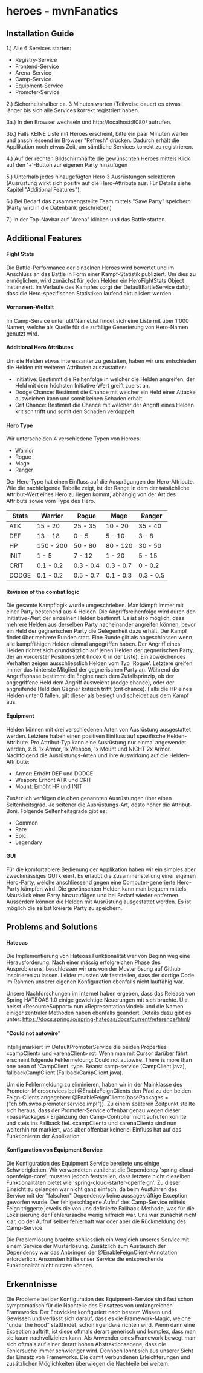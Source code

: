 # heroes - mvnFanatics

## Installation Guide
1.) Alle 6 Services starten:
- Registry-Service
- Frontend-Service
- Arena-Service
- Camp-Service
- Equipment-Service
- Promoter-Service

2.) Sicherheitshalber ca. 3 Minuten warten (Teilweise dauert es etwas länger bis sich alle Services korrekt registriert haben.

3a.) In den Browser wechseln und http://localhost:8080/ aufrufen.

3b.) Falls KEINE Liste mit Heroes erscheint, bitte ein paar Minuten warten und anschliessend im Browser "Refresh" drücken. Dadurch erhält die Applikation noch etwas Zeit, um sämtliche Services korrekt zu registrieren.

4.) Auf der rechten Bildschirmhälfte die gewünschten Heroes mittels Klick auf den '+'-Button zur eigenen Party hinzufügen

5.) Unterhalb jedes hinzugefügten Hero 3 Ausrüstungen selektieren (Ausrüstung wirkt sich positiv auf die Hero-Attribute aus. Für Details siehe Kapitel "Additional Features").

6.) Bei Bedarf das zusammengstellte Team mittels "Save Party" speichern (Party wird in die Datenbank geschrieben)

7.) In der Top-Navbar auf "Arena" klicken und das Battle starten.


## Additional Features

#### Fight Stats
Die Battle-Performance der einzelnen Heroes wird bewertet und im Anschluss an das Battle in Form einer Kampf-Statistik publiziert. Um dies zu ermöglichen, wird zunächst für jeden Helden ein HeroFightStats Object instanziert. Im Verlaufe des Kampfes sorgt der DefaultBattleService dafür, dass die Hero-spezifischen Statistiken laufend aktualisiert werden.

#### Vornamen-Vielfalt
Im Camp-Service unter util/NameList findet sich eine Liste mit über 1'000 Namen, welche als Quelle für die zufällige Generierung von Hero-Namen genutzt wird.

#### Additional Hero Attributes
Um die Helden etwas interessanter zu gestalten, haben wir uns entschieden die Helden mit weiteren Attributen auszustatten:
- Initiative: Bestimmt die Reihenfolge in welcher die Helden angreifen; der Held mit dem höchsten Initiative-Wert greift zuerst an.
- Dodge Chance: Bestimmt die Chance mit welcher ein Held einer Attacke ausweichen kann und somit keinen Schaden erhält.
- Crit Chance: Bestimmt die Chance mit welcher der Angriff eines Helden kritisch trifft und somit den Schaden verdoppelt.

#### Hero Type
Wir unterscheiden 4 verschiedene Typen von Heroes:
- Warrior
- Rogue
- Mage
- Ranger

Der Hero-Type hat einen Einfluss auf die Ausprägungen der Hero-Attribute. Wie die nachfolgende Tabelle zeigt, ist der Range in dem der tatsächliche Attribut-Wert eines Hero zu liegen kommt, abhängig von der Art des Attributs sowie vom Type des Hero.

| Stats | Warrior   | Rogue     | Mage        | Ranger    |
| ----- | --------- | --------- | ----------- | --------- |
| ATK   | 15 - 20   | 25 - 35   | 10 - 20     | 35 - 40   |
| DEF   | 13 - 18   | 0 - 5     | 5 - 10      | 3 - 8     |
| HP    | 150 - 200 | 50 - 80   | 80 - 120    | 30 - 50   |
| INIT  | 1 - 5     | 7 - 12    | 1 - 20      | 5 - 15    |
| CRIT  | 0.1 - 0.2 | 0.3 - 0.4 | 0.3 - 0.7   | 0 - 0.2   |
| DODGE | 0.1 - 0.2 | 0.5 - 0.7 | 0.1 - 0.3   | 0.3 - 0.5 |

#### Revision of the combat logic
Die gesamte Kampflogik wurde umgeschrieben. Man kämpft immer mit einer Party bestehend aus 4 Helden. Die Angriffsreihenfolge wird durch den Initiative-Wert der einzelnen Helden bestimmt. Es ist also möglich, dass mehrere Helden aus derselben Party nacheinander angreifen können, bevor ein Held der gegnerischen Party die Gelegenheit dazu erhält. Der Kampf findet über mehrere Runden statt. Eine Runde gilt als abgeschlossen wenn alle kampffähigen Helden einmal angegriffen haben.
Der Angriff eines Helden richtet sich grundsätzlich auf jenen Helden der gegnerischen Party, der an vorderster Position steht (Index 0 in der Liste). Ein abweichendes Verhalten zeigen ausschliesslich Helden vom Typ 'Rogue'. Letztere greifen immer das hinterste Mitglied der gegnerischen Party an. Während der Angriffsphase bestimmt die Engine nach dem Zufallsprinzip, ob der angegriffene Held dem Angriff ausweicht (dodge chance), oder der angreifende Held den Gegner kritisch trifft (crit chance). Falls die HP eines Helden unter 0 fallen, gilt dieser als besiegt und scheidet aus dem Kampf aus.

#### Equipment
Helden können mit drei verschiedenen Arten von Ausrüstung ausgestattet werden. Letztere haben einen positiven Einfluss auf spezifische Helden-Attribute. Pro Attribut-Typ kann eine Ausrüstung nur einmal angewendet werden, z.B. 1x Armor, 1x Weapon, 1x Mount und NICHT 2x Armor. Nachfolgend die Ausrüstungs-Arten und ihre Auswirkung auf die Helden-Attribute:
- Armor: Erhöht DEF und DODGE
- Weapon: Erhöht ATK und CRIT
- Mount: Erhöht HP und INIT

Zusätzlich verfügen die oben genannten Ausrüstungen über einen Seltenheitsgrad. Je seltener die Ausrüstungs-Art, desto höher die Attribut-Boni. Folgende Seltenheitsgrade gibt es:
- Common
- Rare
- Epic
- Legendary

#### GUI
Für die komfortablere Bedienung der Applikation haben wir ein simples aber zweckmässiges GUI kreiert. Es erlaubt die Zusammenstellung einer eigenen Hero-Party, welche anschliessend gegen eine Computer-generierte Hero-Party kämpfen wird. Die gewünschten Helden kann man bequem mittels Mausklick einer Party hinzuzufügen und bei Bedarf wieder entfernen. Ausserdem können die Helden mit Ausrüstung ausgestattet werden. Es ist möglich die selbst kreierte Party zu speichern.


## Problems and Solutions

#### Hateoas
Die Implementierung von Hateoas Funktionalität war von Beginn weg eine Herausforderung. Nach einer mässig erfolgreichen Phase des Ausprobierens, beschlossen wir uns von der Musterlösung auf Github inspirieren zu lassen. Leider mussten wir feststellen, dass der dortige Code im Rahmen unserer eigenen Konfiguration ebenfalls nicht lauffähig war.

Unsere Nachforschungen im Internet haben ergeben, dass das Release von Spring HATEOAS 1.0 einige gewichtige Neuerungen mit sich brachte. U.a. heisst «ResourceSupport» nun «RepresentationModel» und die Namen einiger zentraler Methoden haben ebenfalls geändert. Details dazu gibt es unter: https://docs.spring.io/spring-hateoas/docs/current/reference/html/

#### "Could not autowire"
Intellij markiert im DefaultPromoterService die beiden Properties «campClient» und «arenaClient» rot. Wenn man mit Cursor darüber fährt, erscheint folgende Fehlermeldung:
Could not autowire. There is more than one bean of 'CampClient' type. Beans: camp-service   (CampClient.java), fallbackCampClient  (FallbackCampClient.java).

Um die Fehlermeldung zu eliminieren, haben wir in der Mainklasse des Promotor-Microservices bei @EnableFeignClients den Pfad zu den beiden Feign-Clients angegeben: @EnableFeignClients(basePackages = {"ch.bfh.swos.promoter.service.impl"}).
Zu einem späteren Zeitpunkt stellte sich heraus, dass der Promoter-Service offenbar genau wegen dieser «basePackages» Ergänzung den Camp-Controller nicht aufrufen konnte und stets ins Fallback fiel. «campClient» und «arenaClient» sind nun weiterhin rot markiert, was aber offenbar keinerlei Einfluss hat auf das Funktionieren der Applikation.

#### Konfiguration von Equipment Service
Die Konfiguration des Equipment Service bereitete uns einige Schwierigkeiten. Wir verwendeten zunächst die Dependency 'spring-cloud-openfeign-core', mussten jedoch feststellen, dass letztere nicht dieselben Funktionalitäten bietet wie 'spring-cloud-starter-openfeign'. Zu dieser Einsicht zu gelangen war nicht ganz einfach, da beim Ausführen des Service mit der "falschen" Dependency keine aussagekräftige Exception geworfen wurde. Der fehlgeschlagene Aufruf des Camp-Service mittels Feign triggerte jeweils die von uns definierte Fallback-Methode, was für die Lokalisierung der Fehlerursache wenig hilfreich war. Uns war zunächst nicht klar, ob der Aufruf selber fehlerhaft war oder aber die Rückmeldung des Camp-Service.

Die Problemlösung brachte schliesslich ein Vergleich unseres Service mit einem Service der Musterlösung. Zusätzlich zum Austausch der Dependency war das Anbringen der @EnableFeignClient-Annotation erforderlich. Ansonsten hätte unser Service die entsprechende Funktionalität nicht nutzen können.


## Erkenntnisse
Die Probleme bei der Konfiguration des Equipment-Service sind fast schon symptomatisch für die Nachteile des Einsatzes von umfangreichen Frameworks. Der Entwickler konfiguriert nach bestem Wissen und Gewissen und verlässt sich darauf, dass es die Framework-Magic, welche "under the hood" stattfindet, schon irgendwie richten wird. Wenn dann eine Exception auftritt, ist diese oftmals derart generisch und komplex, dass man sie kaum nachvollziehen kann. Als Anwender eines Framework bewegt man sich oftmals auf einer derart hohen Abstraktionsebene, dass die Fehlersuche immer schwieriger wird.
Dennoch lohnt sich aus unserer Sicht der Einsatz von Frameworks. Die damit verbundenen Erleichterungen und zusätzlichen Möglichkeiten überwiegen die Nachteile bei weitem.

